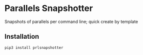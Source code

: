 # Parallels Snapshotter

Snapshots of parallels per command line; quick create by template


## Installation

```bash
pip3 install prlsnapshotter
```
